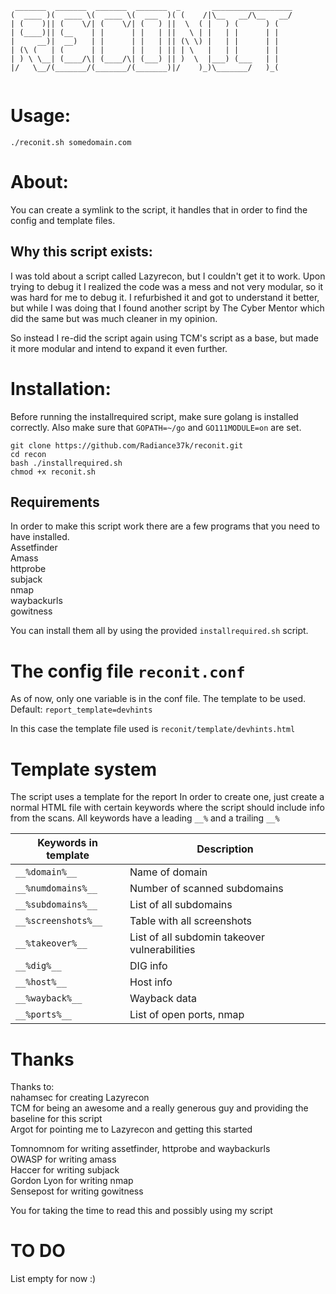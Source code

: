 ```
 _______  _______  _______  _______  _       __________________
(  ____ )(  ____ \(  ____ \(  ___  )( (    /|\__   __/\__   __/
| (    )|| (    \/| (    \/| (   ) ||  \  ( |   ) (      ) (   
| (____)|| (__    | |      | |   | ||   \ | |   | |      | |   
|     __)|  __)   | |      | |   | || (\ \) |   | |      | |   
| (\ (   | (      | |      | |   | || | \   |   | |      | |   
| ) \ \__| (____/\| (____/\| (___) || )  \  |___) (___   | |   
|/   \__/(_______/(_______/(_______)|/    )_)\_______/   )_(   
                                                               
```

# Usage:
`./reconit.sh somedomain.com`

# About:
You can create a symlink to the script, it handles that in order to find the config and template files.

## Why this script exists:
I was told about a script called Lazyrecon, but I couldn't get it to work. Upon trying to debug it I realized the code was a mess and not very modular, so it was hard for me to debug it. I refurbished it and got to understand it better, but while I was doing that I found another script by The Cyber Mentor which did the same but was much cleaner in my opinion.

So instead I re-did the script again using TCM's script as a base, but made it more modular and intend to expand it even further.

# Installation:
Before running the installrequired script, make sure golang is installed correctly.
Also make sure that `GOPATH=~/go` and `GO111MODULE=on` are set.

```
git clone https://github.com/Radiance37k/reconit.git
cd recon
bash ./installrequired.sh
chmod +x reconit.sh
```

## Requirements
In order to make this script work there are a few programs that you need to have installed.\
Assetfinder\
Amass\
httprobe\
subjack\
nmap\
waybackurls\
gowitness

You can install them all by using the provided `installrequired.sh` script.

# The config file `reconit.conf`
As of now, only one variable is in the conf file. The template to be used.\
Default: `report_template=devhints`

In this case the template file used is `reconit/template/devhints.html`

# Template system
The script uses a template for the report In order to create one, just create a normal HTML file with certain keywords where the script should include info from the scans. All keywords have a leading `__%` and a trailing `__%`

Keywords in template | Description
------------ | -------------
`__%domain%__` | Name of domain
`__%numdomains%__` | Number of scanned subdomains
`__%subdomains%__` | List of all subdomains
`__%screenshots%__` | Table with all screenshots
`__%takeover%__` | List of all subdomin takeover vulnerabilities
`__%dig%__` | DIG info
`__%host%__` | Host info
`__%wayback%__` | Wayback data
`__%ports%__` | List of open ports, nmap

# Thanks
Thanks to:\
nahamsec for creating Lazyrecon\
TCM for being an awesome and a really generous guy and providing the baseline for this script\
Argot for pointing me to Lazyrecon and getting this started

Tomnomnom for writing assetfinder, httprobe and waybackurls\
OWASP for writing amass\
Haccer for writing subjack\
Gordon Lyon for writing nmap\
Sensepost for writing gowitness

You for taking the time to read this and possibly using my script


# TO DO
List empty for now :)